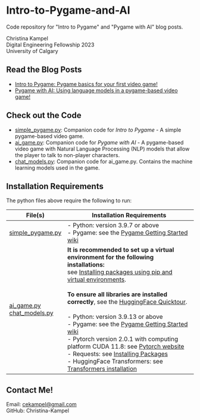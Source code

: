 # Intro-to-Pygame-and-AI
Code repository for "Intro to Pygame" and "Pygame with AI" blog posts.

Christina Kampel<br>
Digital Engineering Fellowship 2023<br>
University of Calgary

## Read the Blog Posts

- [Intro to Pygame: Pygame basics for your first video game!](https://de-fellows.github.io/RexCoding/python/pygame/2023/06/21/Intro-to-Pygame.html)
- [Pygame with AI: Using language models in a pygame-based video game!](https://de-fellows.github.io/RexCoding/python/pygame/huggingface/transformers/pipelines/natural%20language%20processing/nlp/machine%20learning/ml/artificial%20intelligence/ai/conversational%20models/question-answering%20models/fill-mask/text-generation/2023/06/21/Pygame-with-AI.html)


## Check out the Code

- [simple_pygame.py](simple_pygame.py): Companion code for *Intro to Pygame* - A simple pygame-based video game.
- [ai_game.py](ai_game.py): Companion code for *Pygame with AI* - A pygame-based video game with Natural Language Processing (NLP) models that allow the player to talk to non-player characters.
- [chat_models.py](chat_models.py): Companion code for ai_game.py. Contains the machine learning models used in the game.

## Installation Requirements

The python files above require the following to run:

| File(s) | Installation Requirements |
| ---- | ------------ |
| [simple_pygame.py](simple_pygame.py) | - Python: version 3.9.7 or above<br>- Pygame: see the [Pygame Getting Started wiki](https://www.pygame.org/wiki/GettingStarted) |
| [ai_game.py](ai_game.py)<br>[chat_models.py](chat_models.py) | **It is recommended to set up a virtual environment for the following installations:**<br>see [Installing packages using pip and virtual environments](https://packaging.python.org/en/latest/guides/installing-using-pip-and-virtual-environments/).<br><br>**To ensure all libraries are installed correctly**, see the [HuggingFace Quicktour](https://huggingface.co/docs/transformers/quicktour).<br><br>- Python: version 3.9.13 or above<br>- Pygame: see the [Pygame Getting Started wiki](https://www.pygame.org/wiki/GettingStarted)<br>- Pytorch version 2.0.1 with computing platform CUDA 11.8: see [Pytorch website](https://pytorch.org/)<br>- Requests: see [Installing Packages](https://packaging.python.org/en/latest/guides/installing-using-pip-and-virtual-environments/)<br>- HuggingFace Transformers: see [Transformers installation](https://huggingface.co/docs/transformers/installation) |


## Contact Me!

Email: cekampel@gmail.com<br>
GitHub: Christina-Kampel